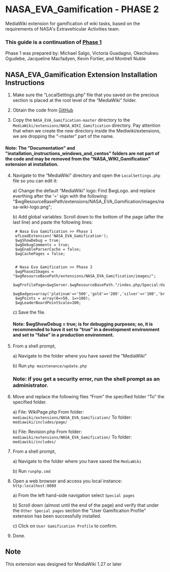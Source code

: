 # NASA_EVA_Gamification - PHASE 2

MediaWiki extension for gamification of wiki tasks, based on the requirements of NASA's Extravehicular Activities team.
### This guide is a continuation of [Phase 1](https://github.com/SWEN670NASAEVA/NASA_EVA_Gamification)
Phase 1 was prepared by:  Michael Salgo, Victoria Guadagno, Okechukwu Ogudebe, Jacqueline Macfadyen, Kevin Fortier, and Montrell Nuble


## NASA_EVA_Gamification Extension Installation Instructions

1. Make sure the “LocalSettings.php” file that you saved on the precious section is placed at the root level of the “MediaWiki” folder. 

2. Obtain the code from [GitHub](https://github.com/SWEN670NASAEVA2/NASA_EVA_Gamification)

3. Copy the `NASA_EVA_Gamification-master` directory to the `MediaWiki/extensions/NASA_WIKI_Gamification` directory.  Pay attention that when we create the new directory inside the Mediwiki/extensions, we are dropping the “-master” part of the name.  
#### Note: The "Documentation" and "installation_instructions_windows_and_centos" folders are not part of the code and may be removed from the "NASA_WIKI_Gamification" extension at installation. 

4. Navigate to the “MediaWiki” directory and open the `LocalSettings.php` file so you can edit it:

	a) Change the default “MediaWiki” logo: 
		Find $wgLogo.  and replace everthing after the '=' sign with the following:
		"$wgResourceBasePath/extensions/NASA_EVA_Gamification/images/nasa-wiki-logo.png";
		
	b) Add global variables:
		Scroll down to the bottom of the page (after the last line) and paste the following lines:


		# Nasa Eva Gamification >> Phase 1
		wfLoadExtension('NASA_EVA_Gamification');
		$wgShowDebug = true;
		$wgDebugComments = true;
		$wgEnableParserCache = false;
		$wgCachePages = false;


		# Nasa Eva Gamification >> Phase 2
		$wgPhase2Images = "$wgResourceBasePath/extensions/NASA_EVA_Gamification/images/";
		$wgProfilePage=$wgServer.$wgResourceBasePath."/index.php/Special:UserGamificationProfile";
		$wgBadges=array('platinum'=>'500','gold'=>'200','silver'=>'100','bronze'=>'50');
		$wgPoints = array(0=>50, 1=>100);
		$wgLeaderBoardPointScale=100;

	c) Save the file.
	
	#### Note: $wgShowDebug = true; is for debugging purposes; so, it is recommended to have it set to “true” in a development 	environment and set to “false” in a production environment.

5. From a shell prompt,

	a) Navigate to the folder where you have saved the "MediaWiki"
	
	b) Run `php maintenance/update.php`

	### Note: if you get a security error, run the shell prompt as an administrator.

6. Move and replace the following files “From” the specified folder “To” the specified folder.

	a)
		File: WikiPage.php
		From folder: `mediawiki/extensions/NASA_EVA_Gamification/`
		To folder:  `mediawiki/includes/page/`

	b)
	  File: Revision.php
		From folder: `mediawiki/extensions/NASA_EVA_Gamification/`
		To folder:   `mediawiki/includes/`

7. From a shell prompt,

	a) Navigate to the folder where you have saved the `MediaWiki`
	
	b) Run `runphp.cmd`
	

8. Open a web browser and access you local instance: `http:localhost:8080`

	a) From the left hand-side navigation select `Special pages`
	
	b) Scroll down (almost until the end of the page) and verify that under the `Other Special pages` section the "User Gamification Profile" extension has been successfully installed.
	
	c) Click on `User Gamification Profile` to confirm.
	

9. Done.

## Note
This extension was designed for MediaWiki 1.27 or later
